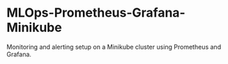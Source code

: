 # MLOps-Prometheus-Grafana-Minikube
Monitoring and alerting setup on a Minikube cluster using Prometheus and Grafana.
